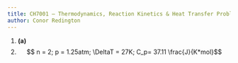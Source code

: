 ```yaml
---
title: CH7001 – Thermodynamics, Reaction Kinetics & Heat Transfer Problem Set
author: Conor Redington
---
```


1. **(a)** 
2. $$ n = 2; p = 1.25atm; \DeltaT = 27K; C_p= 37.11 \frac{J}{K*mol}$$
